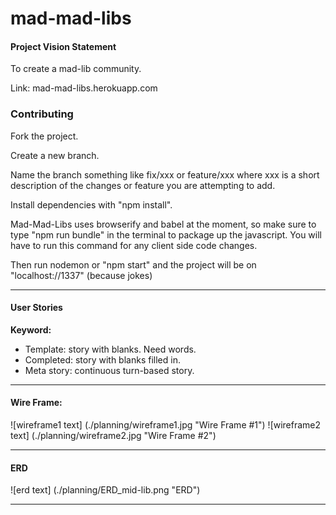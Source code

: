 # mad-mad-libs

#### Project Vision Statement
To create a mad-lib community.

Link: mad-mad-libs.herokuapp.com

### Contributing

Fork the project.

Create a new branch.

Name the branch something like fix/xxx or feature/xxx where xxx is a short description of the changes or feature you are attempting to add.

Install dependencies with "npm install".

Mad-Mad-Libs uses browserify and babel at the moment, so make sure to type "npm run bundle" in the terminal to package up the javascript. You will have to run this command for any client side code changes.

Then run nodemon or "npm start" and the project will be on "localhost://1337" (because jokes)

---

#### User Stories
**Keyword:**
   * Template: story with blanks. Need words.
   * Completed: story with blanks filled in.
   * Meta story: continuous turn-based story.

---

#### Wire Frame:
![wireframe1 text] (./planning/wireframe1.jpg "Wire Frame #1")
![wireframe2 text] (./planning/wireframe2.jpg "Wire Frame #2")

---

#### ERD
![erd text] (./planning/ERD_mid-lib.png "ERD")

---
